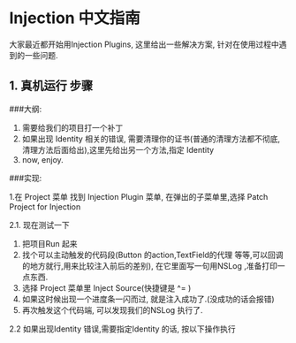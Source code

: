 # Injection 中文指南

大家最近都开始用Injection Plugins, 这里给出一些解决方案,
针对在使用过程中遇到的一些问题.


## 1. 真机运行 步骤

###大纲:

1. 需要给我们的项目打一个补丁
2. 如果出现 Identity 相关的错误, 需要清理你的证书(普通的清理方法都不彻底, 清理方法后面给出),这里先给出另一个方法,指定 Identity
3. now, enjoy.

###实现:

1.在 Project 菜单 找到 Injection Plugin 菜单, 
  在弹出的子菜单里,选择 Patch Project for Injection

2.1. 现在测试一下
  1. 把项目Run 起来
  2. 找个可以主动触发的代码段(Button 的action,TextField的代理 等等,可以回调的地方就行,用来比较注入前后的差别), 在它里面写一句用NSLog ,准备打印一点东西.
  3. 选择 Project 菜单里 Inject Source(快捷键是 ^= )
  4. 如果这时候出现一个进度条一闪而过, 就是注入成功了.(没成功的话会报错)
  5. 再次触发这个代码端, 可以发现我们的NSLog 执行了.

2.2 如果出现Identity 错误,需要指定Identity 的话, 按以下操作执行
